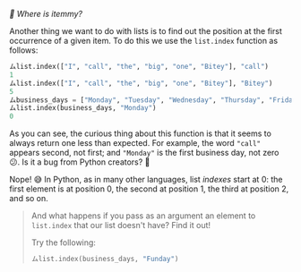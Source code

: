 _:baby: Where is itemmy?_

Another thing we want to do with lists is to find out the position at the first occurrence of a given item. To do this we use the `list.index` function as follows:

```python
ムlist.index(["I", "call", "the", "big", "one", "Bitey"], "call")
1
ムlist.index(["I", "call", "the", "big", "one", "Bitey"], "Bitey")
5
ムbusiness_days = ["Monday", "Tuesday", "Wednesday", "Thursday", "Friday"]
ムlist.index(business_days, "Monday")
0
```

As you can see, the curious thing about this function is that it seems to always return one less than expected. For example, the word `"call"` appears second, not first; and `"Monday"` is the first business day, not zero :confused:. Is it a bug from Python creators? :bug: 

Nope! :sweat_smile: In Python, as in many other languages, list _indexes_ start at 0: the first element is at position 0, the second at position 1, the third at position 2, and so on.

> And what happens if you pass as an argument an element to `list.index` that our list doesn't have? Find it out!
>
> Try the following:
>
> ```python
> ムlist.index(business_days, "Funday")
> ```
